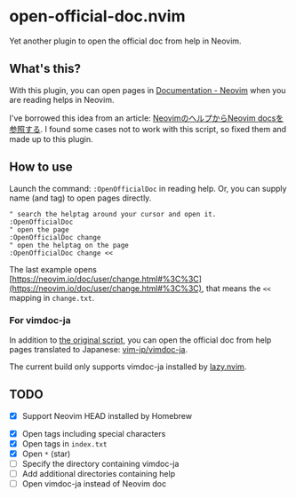 # open-official-doc.nvim

Yet another plugin to open the official doc from help in Neovim.

## What's this?

With this plugin, you can open pages in [Documentation - Neovim](https://neovim.io/doc/) when you are reading helps in Neovim.

I've borrowed this idea from an article: [NeovimのヘルプからNeovim docsを参照する](https://zenn.dev/kyoh86/articles/693909b1798383). I found some cases not to work with this script, so fixed them and made up to this plugin.

## How to use

Launch the command: `:OpenOfficialDoc` in reading help. Or, you can supply name (and tag) to open pages directly.

```vim
" search the helptag around your cursor and open it.
:OpenOfficialDoc
" open the page
:OpenOfficialDoc change
" open the helptag on the page
:OpenOfficialDoc change <<
```

The last example opens [https://neovim.io/doc/user/change.html#%3C%3C](https://neovim.io/doc/user/change.html#%3C%3C), that means the `<<` mapping in `change.txt`.

### For vimdoc-ja

In addition to [the original script](https://zenn.dev/kyoh86/articles/693909b1798383), you can open the official doc from help pages translated to Japanese: [vim-jp/vimdoc-ja](https://github.com/vim-jp/vimdoc-ja).

The current build only supports vimdoc-ja installed by [lazy.nvim](https://lazy.folke.io/).

## TODO

- [x] Support Neovim HEAD installed by Homebrew
* [x] Open tags including special characters
* [x] Open tags in `index.txt`
* [x] Open `*` (star)
* [ ] Specify the directory containing vimdoc-ja
* [ ] Add additional directories containing help
* [ ] Open vimdoc-ja instead of Neovim doc
